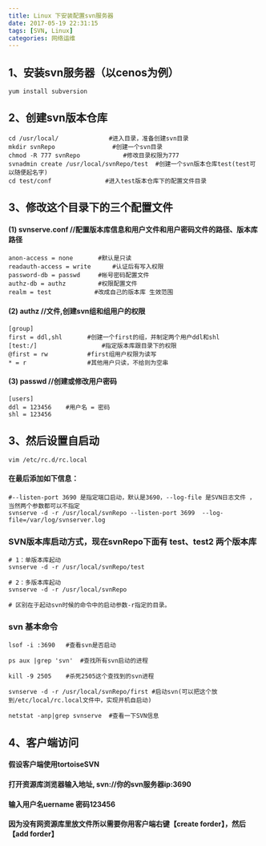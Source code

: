 ```yaml
---
title: Linux 下安装配置svn服务器
date: 2017-05-19 22:31:15
tags: [SVN, Linux]
categories: 网络运维
---
```

## 1、安装svn服务器（以cenos为例）
```
yum install subversion
```
## 2、创建svn版本仓库
```
cd /usr/local/              #进入目录，准备创建svn目录 
mkdir svnRepo                #创建一个svn目录
chmod -R 777 svnRepo            #修改目录权限为777 
svnadmin create /usr/local/svnRepo/test  #创建一个svn版本仓库test(test可以随便起名字) 
cd test/conf               #进入test版本仓库下的配置文件目录
```
## 3、修改这个目录下的三个配置文件
#### (1) svnserve.conf //配置版本库信息和用户文件和用户密码文件的路径、版本库路径
```
anon-access = none       #默认是只读
readauth-access = write      #认证后有写入权限
password-db = passwd     #帐号密码配置文件
authz-db = authz         #权限配置文件
realm = test            #改成自己的版本库 生效范围
```
#### (2) authz //文件,创建svn组和组用户的权限
```
[group]  
first = ddl,shl       #创建一个first的组，并制定两个用户ddl和shl 
[test:/]                  #指定版本库跟目录下的权限  
@first = rw           #first组用户权限为读写  
* = r                 #其他用户只读，不给则为空串
```
#### (3) passwd //创建或修改用户密码
```
[users] 
ddl = 123456    #用户名 = 密码
shl = 123456
```
## 3、然后设置自启动
```
vim /etc/rc.d/rc.local
```
#### 在最后添加如下信息：
```
#--listen-port 3690 是指定端口启动，默认是3690，--log-file 是SVN日志文件 ，当然两个参数都可以不指定
svnserve -d -r /usr/local/svnRepo --listen-port 3699  --log-file=/var/log/svnserver.log
```
### SVN版本库启动方式，现在svnRepo下面有 test、test2 两个版本库
```
# 1：单版本库起动 
svnserve -d -r /usr/local/svnRepo/test

# 2：多版本库起动 
svnserve -d -r /usr/local/svnRepo

# 区别在于起动svn时候的命令中的启动参数-r指定的目录。
```
### svn 基本命令
```
lsof -i :3690   #查看svn是否启动 
 
ps aux |grep 'svn'  #查找所有svn启动的进程 
 
kill -9 2505    #杀死2505这个查找到的svn进程 
 
svnserve -d -r /usr/local/svnRepo/first #启动svn(可以把这个放到/etc/local/rc.local文件中，实现开机自启动)
 
netstat -anp|grep svnserve  #查看一下SVN信息
```
## 4、客户端访问
#### 假设客户端使用tortoiseSVN
#### 打开资源库浏览器输入地址, svn://你的svn服务器ip:3690
#### 输入用户名uername 密码123456
#### 因为没有网资源库里放文件所以需要你用客户端右键【create forder】，然后【add forder】
